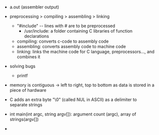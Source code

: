 - a.out (assembler output)

- preprocessing > compiling > assembling > linking
    - "#include" -- lines with # are to be preprocessed 
        - /usr/include: a folder containing C libraries of function declarations
    - compiling: converts c-code to assembly code
    - assembling: converts assembly code to machine code 
    - linking: links the machine code for C language, preprocessors..., and combines it

- solving bugs
    - printf

- memory is contiguous -> left to right, top to bottom as data is stored in a piece of hardware 

- C adds an extra byte "\0" (called NUL in ASCII) as a delimiter to separate strings 

- int main(int argc, string argv[]): argument count (argc), array of strings(argv[])

- 
